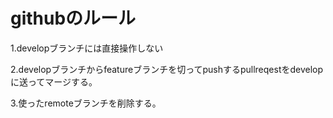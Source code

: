 # githubのルール

1.developブランチには直接操作しない

2.developブランチからfeatureブランチを切ってpushするpullreqestをdevelopに送ってマージする。

3.使ったremoteブランチを削除する。
